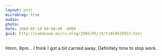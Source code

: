 ```yaml
---
layout: post
microblog: true
audio: 
photo: 
date: 2009-05-19 00:00:00 -0000
guid: http://samdeane.micro.blog/2009/05/19/t1850920953.html
---
```

Hmm. 9pm... I think I got a bit carried away.  Definitely time to stop work.
